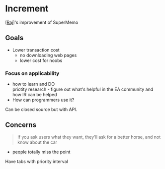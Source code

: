 # Increment

[[Raj]]'s improvement of SuperMemo

## Goals
- Lower transaction cost
    - no downloading web pages
    - lower cost for noobs
### Focus on applicability
  - how to learn and DO   
    priotity research
        - figure out what's helpful in the EA community and how IR can be helped
  - How can programmers use it?


Can be closed source but with API.



## Concerns
> If you ask users what they want, they'll ask for a better horse, and not know about the car
- people totally miss the point

Have tabs with priority interval










[//begin]: # "Autogenerated link references for markdown compatibility"
[Raj]: Raj "Raj"
[//end]: # "Autogenerated link references"